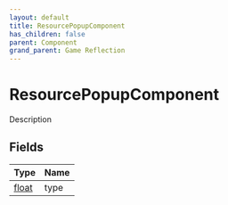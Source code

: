 ```yaml
---
layout: default
title: ResourcePopupComponent
has_children: false
parent: Component
grand_parent: Game Reflection
---
```

# ResourcePopupComponent
Description 

## Fields

| Type | Name |
|:-------------|:--------------|
| [float](/docs/game-reflection/components/float) | type |

